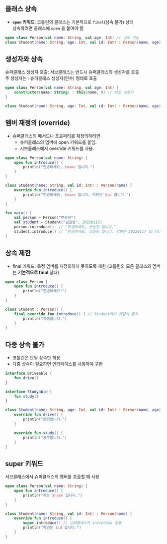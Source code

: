## 클래스 상속
- **`open` 키워드**: 코틀린의 클래스는 기본적으로 `final`(상속 불가) 상태  
  상속하려면 클래스에 `open` 을 붙여야 함
  
```kotlin
open class Person(val name: String, val age: Int) // 상속 가능
class Student(name: String, age: Int, val id: Int) : Person(name, age) // 상속
```

## 생성자와 상속
슈퍼클래스 생성자 호출: 서브클래스는 반드시 슈퍼클래스의 생성자를 호출  
주 생성자는 : 슈퍼클래스 생성자(인수) 형태로 호출 
```kotlin
open class Person(val name: String, val age: Int) {
    constructor(name: String) : this(name, 0) // 보조 생성자
}

class Student(name: String, age: Int, val id: Int) : Person(name, age)
```

## 멤버 재정의 (override)
- 슈퍼클래스의 메서드나 프로퍼티를 재정의하려면   
    - 슈퍼클래스의 멤버에 open 키워드를 붙임.
    - 서브클래스에서 override 키워드를 사용.

```kotlin
open class Person(val name: String) {
    open fun introduce() {
        println("안녕하세요, $name 입니다.")
    }
}

class Student(name: String, val id: Int) : Person(name) {
    override fun introduce() {
        println("안녕하세요, $name 입니다. 학번은 $id 입니다.")
    }
}

fun main() {
    val person = Person("변승현")
    val student = Student("김길동", 20220117)
    person.introduce()  // "안녕하세요, 변승현 입니다."
    student.introduce() // "안녕하세요, 김길동 입니다. 학번은 20220117 입니다."
}
```
## 상속 제한
- final 키워드: 특정 멤버를 재정의하지 못하도록 제한
(코틀린의 모든 클래스와 멤버는 **기본적으로 final** 상태)

```kotlin
open class Person {
    open fun introduce() {
        println("안녕하세요!")
    }
}

class Student : Person() {
    final override fun introduce() { // Student에서 재정의 불가
        println("학생입니다.")
    }
}
```

## 다중 상속 불가
- 코틀린은 단일 상속만 허용   
- 다중 상속이 필요하면 인터페이스를 사용하여 구현

```kotlin
interface Driveable {
    fun drive()
}

interface Studyable {
    fun study()
}

class Student(name: String, age: Int, val id: Int) : Person(name, age), Driveable, Studyable {
    override fun drive() {
        println("운전합니다.")
    }

    override fun study() {
        println("공부합니다.")
    }
}
```

## super 키워드
서브클래스에서 슈퍼클래스의 멤버를 호출할 때 사용
```kotlin
open class Person(val name: String) {
    open fun introduce() {
        println("저는 $name 입니다.")
    }
}

class Student(name: String, val id: Int) : Person(name) {
    override fun introduce() {
        super.introduce() // 슈퍼클래스의 introduce 호출
        println("학번은 $id 입니다.")
    }
}
```